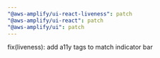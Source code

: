 ```yaml
---
"@aws-amplify/ui-react-liveness": patch
"@aws-amplify/ui-react": patch
"@aws-amplify/ui": patch
---
```


fix(liveness): add a11y tags to match indicator bar
